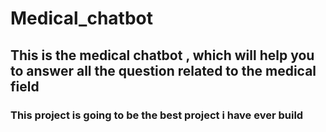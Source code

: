 # Medical_chatbot
## This is the medical chatbot , which will help you to answer all the question related to the medical field

### This project is going to be the best project i have ever build